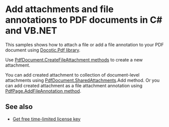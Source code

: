 # Add attachments and file annotations to PDF documents in C# and VB.NET
This samples shows how to attach a file or add a file annotation to your PDF document using [Docotic.Pdf library](https://bitmiracle.com/pdf-library/).

Use [PdfDocument.CreateFileAttachment methods](https://bitmiracle.com/pdf-library/api/pdfdocument-createfileattachment) to create a new attachment.

You can add created attachment to collection of document-level attachments using [PdfDocument.SharedAttachments](https://bitmiracle.com/pdf-library/api/pdfdocument-sharedattachments).Add method.
Or you can add created attachment as a file attachment annotation using [PdfPage.AddFileAnnotation method](https://bitmiracle.com/pdf-library/api/pdfpage-addfileannotation).

## See also
* [Get free time-limited license key](https://bitmiracle.com/pdf-library/download-pdf-library.aspx)